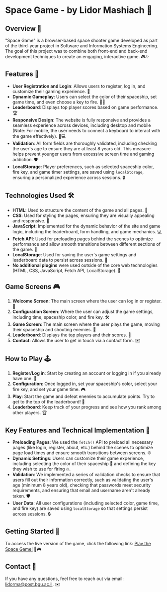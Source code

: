 # Space Game - by Lidor Mashiach 🚀

## Overview 🌌
"Space Game" is a browser-based space shooter game developed as part of the third-year project in Software and Information Systems Engineering. The goal of this project was to combine both front-end and back-end development techniques to create an engaging, interactive game. 🎮✨

## Features 🌟
- **User Registration and Login**: Allows users to register, log in, and customize their gaming experience. 🔑
- **Dynamic Gameplay**: Users can select the color of their spaceship, set game time, and even choose a key to fire. 🚀🔥
- **Leaderboard**: Displays top player scores based on game performance. 🏆
- **Responsive Design**: The website is fully responsive and provides a seamless experience across devices, including desktop and mobile (Note: For mobile, the user needs to connect a keyboard to interact with the game effectively). 📱💻
- **Validation**: All form fields are thoroughly validated, including checking the user's age to ensure they are at least 8 years old. This measure helps prevent younger users from excessive screen time and gaming addiction. 🛡️
- **LocalStorage**: Player preferences, such as selected spaceship color, fire key, and game timer settings, are saved using `localStorage`, ensuring a personalized experience across sessions. 🔒

## Technologies Used 🛠️
- **HTML**: Used to structure the content of the game and all pages. 📄
- **CSS**: Used for styling the pages, ensuring they are visually appealing and responsive. 🎨
- **JavaScript**: Implemented for the dynamic behavior of the site and game logic, including the leaderboard, form handling, and game mechanics. 💻
- **Fetch API**: Used for preloading pages behind the scenes to optimize performance and allow smooth transitions between different sections of the game. 🔄
- **LocalStorage**: Used for saving the user's game settings and leaderboard data to persist across sessions. 🧠
- **No additional plugins** were used outside of the core web technologies (HTML, CSS, JavaScript, Fetch API, LocalStorage). 🚫

## Game Screens 🎮
1. **Welcome Screen**: The main screen where the user can log in or register. 🌟
2. **Configuration Screen**: Where the user can adjust the game settings, including time, spaceship color, and fire key. 🛠️
3. **Game Screen**: The main screen where the user plays the game, moving their spaceship and shooting enemies. 🚀
4. **Leaderboard**: Displays the top players and their scores. 🏅
5. **Contact**: Allows the user to get in touch via a contact form. ✉️

## How to Play 🕹️
1. **Register/Log in**: Start by creating an account or logging in if you already have one. 📝
2. **Configuration**: Once logged in, set your spaceship's color, select your fire key, and set your game time. 🎮
3. **Play**: Start the game and defeat enemies to accumulate points. Try to get to the top of the leaderboard! 🚀
4. **Leaderboard**: Keep track of your progress and see how you rank among other players. 🏆

## Key Features and Technical Implementation 🔧
- **Preloading Pages**: We used the `fetch()` API to preload all necessary pages (like login, register, about, etc.) behind the scenes to optimize page load times and ensure smooth transitions between screens. 🌐
- **Dynamic Settings**: Users can customize their game experience, including selecting the color of their spaceship 🚀 and defining the key they wish to use for firing 🔥.
- **Validation**: We implemented a series of validation checks to ensure that users fill out their information correctly, such as validating the user's age (minimum 8 years old), checking that passwords meet security requirements, and ensuring that email and username aren't already taken. 🛡️
- **User Data**: All user configurations (including selected color, game time, and fire key) are saved using `localStorage` so that settings persist across sessions. 🔒

## Getting Started 🏁
To access the live version of the game, click the following link:
[Play the Space Game!](https://wed-2023.github.io/assignment2-209280098_assignment2/) 🚀🎮


## Contact 📧
If you have any questions, feel free to reach out via email: [lidorma@post.bgu.ac.il](mailto:lidorma@post.bgu.ac.il). ✉️
